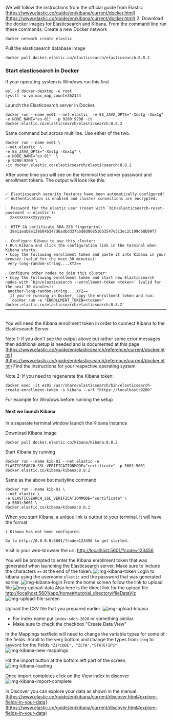 
We will follow the instructions from the official guide from Elastic:
[https://www.elastic.co/guide/en/kibana/current/docker.html](https://www.elastic.co/guide/en/kibana/current/docker.html)
2. Download the docker images for Elasticsearch and Kibana.
From the command line run these commands:
Create a new Docker network
```shell
docker network create elastic
```
Pull the elasticsearch database image
````shell
docker pull docker.elastic.co/elasticsearch/elasticsearch:8.8.2
````
### Start elasticsearch in Docker

If your operating system is Windows run this first
````shell
wsl -d docker-desktop -u root
sysctl -w vm.max_map_count=262144
````
Launch the Elasticsearch server in Docker.
```shell
docker run --name es01 --net elastic  -e ES_JAVA_OPTS="-Xms1g -Xmx1g" -e NODE_NAME="es-01"  -p 9200:9200 -it docker.elastic.co/elasticsearch/elasticsearch:8.8.2
```
Same command but across multiline. Use either of the two.
```shell
docker run --name es01 \
--net elastic  \
-e ES_JAVA_OPTS="-Xms1g -Xmx1g" \
-e NODE_NAME="es-01"  \
-p 9200:9200 \
-it docker.elastic.co/elasticsearch/elasticsearch:8.8.2
```

After some time you  will see on the terminal the server password and enrollment tokens.
The output will look like this:
````shell

✅ Elasticsearch security features have been automatically configured!
✅ Authentication is enabled and cluster connections are encrypted.

ℹ️  Password for the elastic user (reset with `bin/elasticsearch-reset-password -u elastic`):
  xxxxxxxxxxxyyyyyy=

ℹ️  HTTP CA certificate SHA-256 fingerprint:
  38e11eab8e139b04b347d6adbdd37bbd8d068516b3547e5c3ec2c199d68b99f7

ℹ️  Configure Kibana to use this cluster:
• Run Kibana and click the configuration link in the terminal when Kibana starts.
• Copy the following enrollment token and paste it into Kibana in your browser (valid for the next 30 minutes):
 very-long-random-string....XYZ==  

ℹ️ Configure other nodes to join this cluster:
• Copy the following enrollment token and start new Elasticsearch nodes with `bin/elasticsearch --enrollment-token <token>` (valid for the next 30 minutes):
 another-long-random-string....XYZ== 
  If you're running in Docker, copy the enrollment token and run:
  `docker run -e "ENROLLMENT_TOKEN=<token>" docker.elastic.co/elasticsearch/elasticsearch:8.8.2`
━━━━━━━━━━━━━━━━━━━━━━━━━━━━━━━━━━━━━━━━━━━━━━━━━━━━━━━━━━━━━━━━━━━━━━━━━━━━━━━━━━━━━━━━━━━━━━━━━━
  
````

You will need the Kibana enrollment token in order to connect Kibana to the Elasticsearch Server

Note 1:
If you don't see the output above but rather some error messages then 
additional setup is needed and is documented at this page
[https://www.elastic.co/guide/en/elasticsearch/reference/current/docker.html](https://www.elastic.co/guide/en/elasticsearch/reference/current/docker.html)
Find the instructions for your respective operating system

Note 2:
If you need to regenerate the Kibana token:
```shell
docker exec -it es01 /usr/share/elasticsearch/bin/elasticsearch-create-enrollment-token -s kibana --url "https://localhost:9200"
```

For example for Windows before running the setup
#### Next we launch Kibana 
In a separate terminal window launch the Kibana instance 

Download Kibana image
```shell
docker pull docker.elastic.co/kibana/kibana:8.8.2
```
Start Kibana by running 
```shell
docker run --name kib-01 --net elastic -e ELASTICSEARCH_SSL_VERIFICATIONMODE="certificate" -p 5601:5601 docker.elastic.co/kibana/kibana:8.8.2
```
Same as the above but multyline command
```shell
docker run --name kib-01 \
--net elastic \
-e ELASTICSEARCH_SSL_VERIFICATIONMODE="certificate" \
-p 5601:5601 \
docker.elastic.co/kibana/kibana:8.8.2
```

When you start Kibana, a unique link is output to your terminal.
It will have the format
```shell
i Kibana has not been configured.

Go to http://0.0.0.0:5601/?code=123456 to get started.
```
Visit in your web-browser the url:
[http://localhost:5601/?code=123456](http://localhost:5601/?code=123456)

You will be prompted to enter the Kibana enrollment token that was generated when launching the Elasticsearch server.
Make sure to include the characters ```==``` at the end of the token.
![img-kibana-token](Kibana-enrollment-Elastic.png)
Login to kibana using the username `elastic` and the password that was generated earlier. 
![img-kibana-login](Kibana-login-Elastic.png)
From the home screen follow the link to upload file
![img-upload-data](Kibana-Upload-file.png)
Also here is the direct link for the upload file
[http://localhost:5601/app/home#/tutorial_directory/fileDataViz](http://localhost:5601/app/home#/tutorial_directory/fileDataViz)
![img-upload-file-screen](Kibana-Upload-file-screen.png)

Upload the CSV file that you prepared earlier.
![img-upload-kibana](Kibana-upload-advanced-settings.png)
- For index name put `index-sdoh-2020` or something similar.
- Make sure to check the checkbox "Create Data View"

In the Mappings textfield will need to change the variable types for some of the fields.
Scroll to the very bottom and change the types from `long` to `keyword`  for the fields 
`"ZIPCODE", "ZCTA","STATEFIPS"`
![img-kibana-new-mappings](Kibana-new-mappings.png)

Hit the import button at the bottom left part of the screen.
![img-kibana-loading](Kibana-load-progress.png)

Once import completes click on the View index in discover 
![img-kibana-import-complete](Kibana-upload-complete.png)

In Discover you can explore your data as shown in the manual.
[https://www.elastic.co/guide/en/kibana/current/discover.html#explore-fields-in-your-data](https://www.elastic.co/guide/en/kibana/current/discover.html#explore-fields-in-your-data)